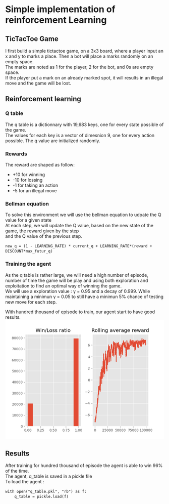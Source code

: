 # Simple implementation of reinforcement Learning

## TicTacToe Game

I first build a simple tictactoe game, on a 3x3 board, where a player input an x and y to marks a place. Then a bot will place a marks randomly
on an empty space. </br>
The marks are noted as 1 for the player, 2 for the bot, and 0s are empty space.</br>
If the player put a mark on an already marked spot, it will results in an illegal move and the game will be lost.

## Reinforcement learning

### Q table

The q table is a dictionnary with 19,683 keys, one for every state possible of the game.</br>
The values for each key is a vector of dimesnion 9, one for every action possible. The q value are initialized randomly.

### Rewards

The reward are shaped as follow:
- +10 for winning
- -10 for lossing
- -1 for taking an action
- -5 for an illegal move

### Bellman equation

To solve this environment we will use the bellman equation to udpate the Q value for a given state </br>
At each step, we will update the Q value, based on the new state of the game, the reward given by the step </br>
and the Q value of the previous step. </br>

<pre><code>new_q = (1 - LEARNING_RATE) * current_q + LEARNING_RATE*(reward + DISCOUNT*max_futur_q)
</code></pre>

### Training the agent

As the q table is rather large, we will need a high number of episode, number of time the game will be play
and using both exploration and exploitation to find an optimal way of winning the game.</br>
We will use a exploration value : γ = 0.95 and a decay of 0.999. While maintaining a minimun γ = 0.05
to still have a minimun 5% chance of testing new move for each step.

With hundred thousand of episode to train, our agent start to have good results.
![alt text ](rewards.png)

## Results

After training for hundred thousand of episode the agent is able to win 96% of the time.</br>
The agent, q_table is saved in a pickle file</br>
To load the agent :
<pre><code>with open("q_table.pkl", "rb") as f:
    q_table = pickle.load(f)
</code></pre>
